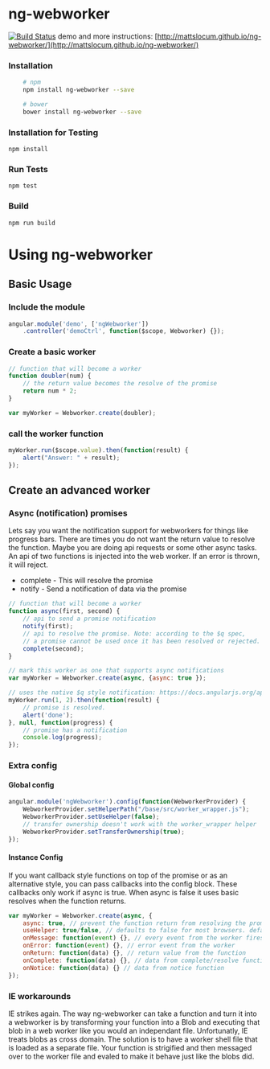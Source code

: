 # ng-webworker

[![Build Status](https://travis-ci.org/mattslocum/ng-webworker.svg?branch=master)](https://travis-ci.org/mattslocum/ng-webworker)
demo and more instructions: [http://mattslocum.github.io/ng-webworker/](http://mattslocum.github.io/ng-webworker/)

### Installation

```bash
    # npm
    npm install ng-webworker --save
```

```bash    
    # bower
    bower install ng-webworker --save
```

### Installation for Testing

    npm install

### Run Tests

    npm test

### Build

    npm run build


# Using ng-webworker

## Basic Usage

### Include the module

```javascript
angular.module('demo', ['ngWebworker'])
    .controller('demoCtrl', function($scope, Webworker) {});
```

### Create a basic worker

```javascript
// function that will become a worker
function doubler(num) {
    // the return value becomes the resolve of the promise
    return num * 2;
}

var myWorker = Webworker.create(doubler);
```

### call the worker function

```javascript
myWorker.run($scope.value).then(function(result) {
    alert("Answer: " + result);
});
```



## Create an advanced worker

### Async (notification) promises

Lets say you want the notification support for webworkers for things like progress bars.
There are times you do not want the return value to resolve the function. Maybe you are
doing api requests or some other async tasks. An api of two functions is injected into
the web worker. If an error is thrown, it will reject.

* complete - This will resolve the promise
* notify - Send a notification of data via the promise

```javascript
// function that will become a worker
function async(first, second) {
    // api to send a promise notification
    notify(first);
    // api to resolve the promise. Note: according to the $q spec, 
    // a promise cannot be used once it has been resolved or rejected.
    complete(second);
}

// mark this worker as one that supports async notifications
var myWorker = Webworker.create(async, {async: true });

// uses the native $q style notification: https://docs.angularjs.org/api/ng/service/$q
myWorker.run(1, 2).then(function(result) {
    // promise is resolved.
    alert('done');
}, null, function(progress) {
    // promise has a notification
    console.log(progress);
});
```

### Extra config

#### Global config

```javascript
angular.module('ngWebworker').config(function(WebworkerProvider) {
    WebworkerProvider.setHelperPath("/base/src/worker_wrapper.js");
    WebworkerProvider.setUseHelper(false);
    // transfer ownership doesn't work with the worker_wrapper helper
    WebworkerProvider.setTransferOwnership(true);
});
```

#### Instance Config

If you want callback style functions on top of the promise or as an alternative style,
you can pass callbacks into the config block. These callbacks only work if async is true.
When async is false it uses basic resolves when the function returns.

```javascript
var myWorker = Webworker.create(async, {
    async: true, // prevent the function return from resolving the promise
    useHelper: true/false, // defaults to false for most browsers. defaults to true for IE.
    onMessage: function(event) {}, // every event from the worker fires this when async:true
    onError: function(event) {}, // error event from the worker
    onReturn: function(data) {}, // return value from the function
    onComplete: function(data) {}, // data from complete/resolve function
    onNotice: function(data) {} // data from notice function
});
```

### IE workarounds

IE strikes again. The way ng-webworker can take a function and turn it into a webworker is by
transforming your function into a Blob and executing that blob in a web worker like you would
an independant file. Unfortunatly, IE treats blobs as cross domain. The solution is to have a
worker shell file that is loaded as a separate file. Your function is strigified and then
messaged over to the worker file and evaled to make it behave just like the blobs did.
